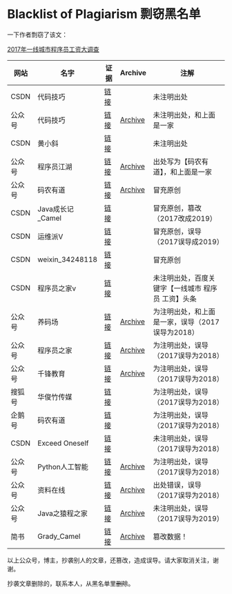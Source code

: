 # Blacklist of Plagiarism 剽窃黑名单

一下作者剽窃了该文：

[2017年一线城市程序员工资大调查](https://blog.csdn.net/juwikuang/article/details/72888792)


|网站|名字|证据|Archive|注解|
|--|--|--|--|--|
|CSDN|代码技巧|[链接](https://blog.csdn.net/tTU1EvLDeLFq5btqiK/article/details/78929087)||未注明出处|
|公众号|代码技巧|[链接](https://mp.weixin.qq.com/s/8kxgoaAEn-Qoz6M0-MhJNw)|[Archive](https://web.archive.org/web/20190420151822/https://mp.weixin.qq.com/s/8kxgoaAEn-Qoz6M0-MhJNw)|未注明出处，和上面是一家|
|CSDN|黄小斜|[链接](https://blog.csdn.net/a724888/article/details/85841595)||未注明出处|
|公众号|程序员江湖|[链接](https://mp.weixin.qq.com/s?__biz=MzUyOTk5NDQwOA==&mid=2247484646&idx=1&sn=9e71c0b3a411f19596e76a719663c003&chksm=fa59c321cd2e4a37602247cf906de6fe842dd20bf9f6940540dfd7d95aaeff49d947a7e4c309&mpshare=1&scene=1&srcid=0420GOJD9QoZi5FgxftRZ9zx&key=cb077656fa10b4eb27f368d30cef703ffcc82770b492b9a167537ddc4000a70a4468f004bea96a7914dad864c99824061f96cc11ffd063e41a281895d0f8677bb0eb2e8d42e2cd6e8b80844fa9914ac4&ascene=1&uin=MjU2NTc5MTk0Mg%3D%3D&devicetype=Windows+10&version=62060739&lang=en&pass_ticket=uf9nNPrm%2FwExDIh6qF0atahVZa%2BFwjMGxjOE8z0Uy5i0YwiioUkwCxNWMl7tVZmp)|[Archive](https://web.archive.org/web/20190420151741/https://mp.weixin.qq.com/s?__biz=MzUyOTk5NDQwOA==&mid=2247484646&idx=1&sn=9e71c0b3a411f19596e76a719663c003&chksm=fa59c321cd2e4a37602247cf906de6fe842dd20bf9f6940540dfd7d95aaeff49d947a7e4c309&mpshare=1&scene=1&srcid=0420GOJD9QoZi5FgxftRZ9zx&key=cb077656fa10b4eb27f368d30cef703ffcc82770b492b9a167537ddc4000a70a4468f004bea96a7914dad864c99824061f96cc11ffd063e41a281895d0f8677bb0eb2e8d42e2cd6e8b80844fa9914ac4&ascene=1&uin=MjU2NTc5MTk0Mg%3D%3D&devicetype=Windows+10&version=62060739&lang=en&pass_ticket=uf9nNPrm%2FwExDIh6qF0atahVZa%2BFwjMGxjOE8z0Uy5i0YwiioUkwCxNWMl7tVZmp)|出处写为【码农有道】，和上面是一家|
|公众号|码农有道|[链接](https://mp.weixin.qq.com/s?__biz=MzIwNTc4NTEwOQ==&mid=2247486120&idx=1&sn=9c4d677ff9823254c7cf3f86b79dd8dd&scene=21#wechat_redirect)|[Archive](https://web.archive.org/web/20190420151309/https://mp.weixin.qq.com/s?__biz=MzIwNTc4NTEwOQ==&mid=2247486120&idx=1&sn=9c4d677ff9823254c7cf3f86b79dd8dd&scene=21%23wechat_redirect)|冒充原创|
|CSDN|Java成长记_Camel|[链接](https://blog.csdn.net/qq_30225725/article/details/86729448)||冒充原创，篡改（2017改成2019）|
|CSDN| 运维派V|[链接](https://blog.csdn.net/ki8qzvka6gz4n450m/article/details/79548177)||冒充原创，误导（2017误导成2019）|
|CSDN| weixin_34248118|[链接](https://blog.csdn.net/weixin_34248118/article/details/87058659)||冒充原创|
|CSDN| 程序员之家v|[链接](https://blog.csdn.net/EGEFCXzo3Ha1x4/article/details/79454135)||未注明出处，百度关键字【一线城市 程序员 工资】头条|
|公众号|养码场|[链接](https://mp.weixin.qq.com/s/EOi3wY0d6K2z7cTZghscvA)|[Archive](https://web.archive.org/web/20190420151218/https://mp.weixin.qq.com/s/EOi3wY0d6K2z7cTZghscvA)|为注明出处，和上面是一家，误导（2017误导为2018）|
|公众号|程序员之家|[链接](https://mp.weixin.qq.com/s/Q4rZdblmjPVJKuoFOMKRjA)|[Archive](https://web.archive.org/web/20190420151129/https://mp.weixin.qq.com/s/Q4rZdblmjPVJKuoFOMKRjA)|为注明出处，误导（2017误导为2018）|
|公众号|千锋教育|[链接](https://mp.weixin.qq.com/s/Xro1BhiYsdwb5IOBPQtZbQ)|[Archive](https://web.archive.org/web/20190420151028/https://mp.weixin.qq.com/s/Xro1BhiYsdwb5IOBPQtZbQ)|为注明出处，误导（2017误导为2018）|
|搜狐号|华俊竹传媒|[链接](http://m.sohu.com/a/277091383_120001579)||为注明出处，误导（2017误导为2018）|
|企鹅号|码农有道|[链接](https://new.qq.com/omn/20181117/20181117B00KBW.html)||为注明出处，误导（2017误导为2018）|
|CSDN| Exceed Oneself|[链接](https://blog.csdn.net/ll666634/article/details/79156271)||未注明出处，误导（2017误导为2018）|
|公众号|Python人工智能|[链接](https://mp.weixin.qq.com/s/Umlu3HI8A-XnJcAK5U9g1Q)|[Archive](https://web.archive.org/web/20190420150859/https://mp.weixin.qq.com/s/Umlu3HI8A-XnJcAK5U9g1Q)|为注明出处，误导（2017误导为2018）|
|公众号|资料在线|[链接](https://mp.weixin.qq.com/s/RiRSGVKzj0gkZoBnVYlX_Q)|[Archive](https://web.archive.org/web/20190420150643/https://mp.weixin.qq.com/s/RiRSGVKzj0gkZoBnVYlX_Q)|出处错误，误导（2017误导为2018）|
|公众号|Java之猿程之家|[链接](https://mp.weixin.qq.com/s/H1QQ3cc64jZF_fHeP2gkQA)|[Archive](https://web.archive.org/web/20190420150511/https://mp.weixin.qq.com/s/H1QQ3cc64jZF_fHeP2gkQA)|未注明出处，误导（2017误导为2019）|
|简书|Grady_Camel|[链接](https://www.jianshu.com/p/a33f7281568a)|[Archive](https://web.archive.org/web/20190420140556/https://www.jianshu.com/p/a33f7281568a)|篡改数据！|

以上公众号，博主，抄袭别人的文章，还篡改，造成误导。请大家取消关注，谢谢。

抄袭文章删除的，联系本人，从黑名单里~~删除~~。
